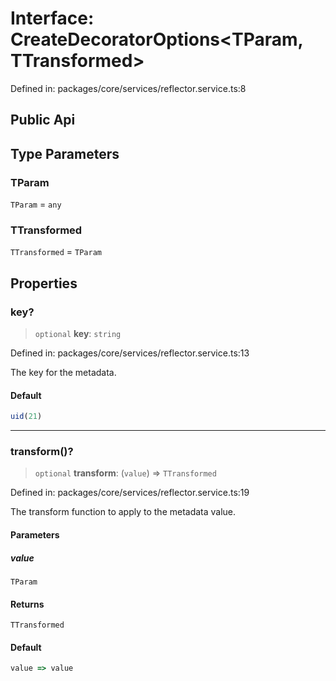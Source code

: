 # Interface: CreateDecoratorOptions\<TParam, TTransformed\>

Defined in: packages/core/services/reflector.service.ts:8

## Public Api

## Type Parameters

### TParam

`TParam` = `any`

### TTransformed

`TTransformed` = `TParam`

## Properties

### key?

> `optional` **key**: `string`

Defined in: packages/core/services/reflector.service.ts:13

The key for the metadata.

#### Default

```ts
uid(21)
```

***

### transform()?

> `optional` **transform**: (`value`) => `TTransformed`

Defined in: packages/core/services/reflector.service.ts:19

The transform function to apply to the metadata value.

#### Parameters

##### value

`TParam`

#### Returns

`TTransformed`

#### Default

```ts
value => value
```
